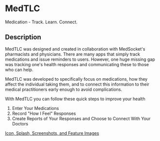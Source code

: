 # MedTLC

Medication - Track. Learn. Connect.

## Description

MedTLC was designed and created in collaboration with MedSocket's pharmacists and physicians. There are many apps that simply track medications and issue reminders to users. However, one huge missing gap was tracking one's health responses and communicating these to those who can help.

MedTLC was developed to specifically focus on medications, how they affect the individual taking them, and to connect this information to their medical practitioners early enough to avoid complications.

With MedTLC you can follow these quick steps to improve your health
 1. Enter Your Medications
 2. Record "How I Feel" Responses
 3. Create Reports of Your Responses and Choose to Connect With Your Doctors
        
[Icon, Splash, Screenshots, and Feature Images](https://www.dropbox.com/sh/lxwv35kkth7lys5/AABPqDamvARUTqQ8b7aqlJv0a?dl=0)